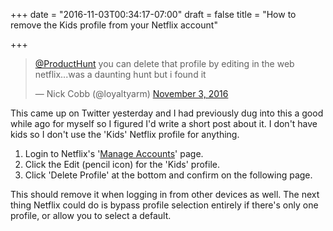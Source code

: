+++
date = "2016-11-03T00:34:17-07:00"
draft = false
title = "How to remove the Kids profile from your Netflix account"

+++

<blockquote class="twitter-tweet" data-lang="en"><p lang="en" dir="ltr"><a href="https://twitter.com/ProductHunt">@ProductHunt</a> you can delete that profile by editing in the web netflix...was a daunting hunt but i found it</p>&mdash; Nick Cobb (@loyaltyarm) <a href="https://twitter.com/loyaltyarm/status/794066342215172096">November 3, 2016</a></blockquote> <script async src="//platform.twitter.com/widgets.js" charset="utf-8"></script>

This came up on Twitter yesterday and I had previously dug into this a good while ago for myself so I figured I'd write a short post about it. I don't have kids so I don't use the 'Kids' Netflix profile for anything.

1. Login to Netflix's '[Manage Accounts](https://www.netflix.com/ManageProfiles)' page.
1. Click the Edit (pencil icon) for the 'Kids' profile.
1. Click 'Delete Profile' at the bottom and confirm on the following page.

This should remove it when logging in from other devices as well. The next thing Netflix could do is bypass profile selection entirely if there's only one profile, or allow you to select a default.
